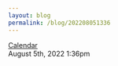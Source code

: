```yaml
---
layout: blog
permalink: /blog/202208051336
---
```


<a href=" https://www.shift2bikes.org/calendar/event-15760">
Calendar                    </a>

<div id="footer">
<span id="timestamp"> August 5th, 2022 1:36pm </span>
</div>

